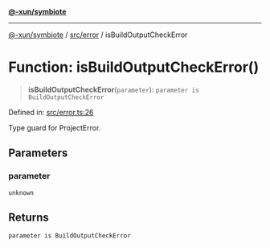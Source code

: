 [**@-xun/symbiote**](../../../README.md)

***

[@-xun/symbiote](../../../README.md) / [src/error](../README.md) / isBuildOutputCheckError

# Function: isBuildOutputCheckError()

> **isBuildOutputCheckError**(`parameter`): `parameter is BuildOutputCheckError`

Defined in: [src/error.ts:26](https://github.com/Xunnamius/symbiote/blob/ee28fd25e233e1ad9b7043e0faa8defae74dbe7b/src/error.ts#L26)

Type guard for ProjectError.

## Parameters

### parameter

`unknown`

## Returns

`parameter is BuildOutputCheckError`
